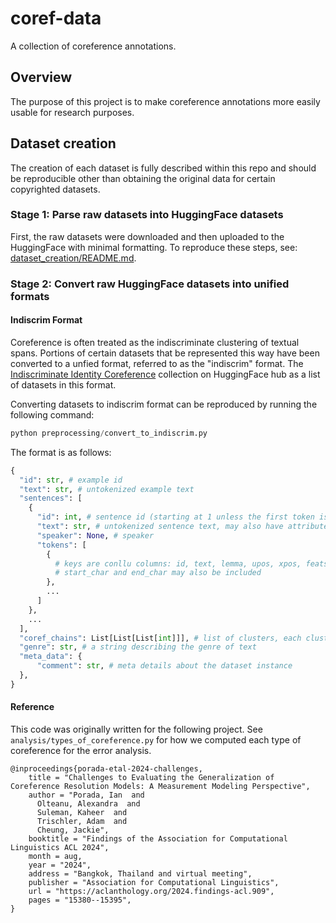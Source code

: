 # coref-data
A collection of coreference annotations.

## Overview

The purpose of this project is to make coreference annotations more easily usable for research purposes.

## Dataset creation

The creation of each dataset is fully described within this repo and should be reproducible other than obtaining the original data for certain copyrighted datasets.

### Stage 1: Parse raw datasets into HuggingFace datasets

First, the raw datasets were downloaded and then uploaded to the HuggingFace with minimal formatting. To reproduce these steps, see: [dataset_creation/README.md](dataset_creation/README.md).

### Stage 2: Convert raw HuggingFace datasets into unified formats

#### Indiscrim Format

Coreference is often treated as the indiscriminate clustering of textual spans. 
Portions of certain datasets that be represented this way have been converted to a unfied format, referred to as the "indiscrim" format.
The [Indiscriminate Identity Coreference](https://huggingface.co/collections/coref-data/indiscriminate-identity-coreference-65a7f336c46ce42ef5655570) collection on HuggingFace hub as a list of datasets in this format.

Converting datasets to indiscrim format can be reproduced by running the following command:

```python
python preprocessing/convert_to_indiscrim.py
```

The format is as follows:

```python
{
  "id": str, # example id
  "text": str, # untokenized example text
  "sentences": [
    {
      "id": int, # sentence id (starting at 1 unless the first token is a zero/ellipsis)
      "text": str, # untokenized sentence text, may also have attributes start_char and end_char
      "speaker": None, # speaker
      "tokens": [
        {
          # keys are conllu columns: id, text, lemma, upos, xpos, feats, head, deprel, deps, misc
          # start_char and end_char may also be included
        },
        ...
      ]
    },
    ...
  ],
  "coref_chains": List[List[List[int]]], # list of clusters, each cluster is a list of mentions, each mention is a span represented as [sent, local_start, local_end] inclusive indices
  "genre": str, # a string describing the genre of text
  "meta_data": {
      "comment": str, # meta details about the dataset instance
  },
}
```

#### Reference

This code was originally written for the following project. See `analysis/types_of_coreference.py` for how we computed each type of coreference for the error analysis.

```
@inproceedings{porada-etal-2024-challenges,
    title = "Challenges to Evaluating the Generalization of Coreference Resolution Models: A Measurement Modeling Perspective",
    author = "Porada, Ian  and
      Olteanu, Alexandra  and
      Suleman, Kaheer  and
      Trischler, Adam  and
      Cheung, Jackie",
    booktitle = "Findings of the Association for Computational Linguistics ACL 2024",
    month = aug,
    year = "2024",
    address = "Bangkok, Thailand and virtual meeting",
    publisher = "Association for Computational Linguistics",
    url = "https://aclanthology.org/2024.findings-acl.909",
    pages = "15380--15395",
}
```